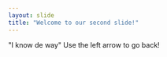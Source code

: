 ```yaml
---
layout: slide
title: "Welcome to our second slide!"
---
```

"I know de way"
Use the left arrow to go back!